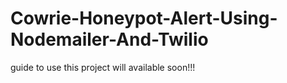 # Cowrie-Honeypot-Alert-Using-Nodemailer-And-Twilio

guide to use this project will available soon!!!
